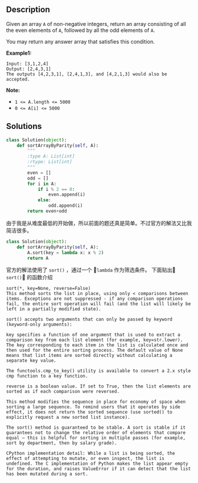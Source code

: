 ## Description

Given an array ``A`` of non-negative integers, return an array consisting of all the even elements of ``A``, followed by all the odd elements of ``A``.

You may return any answer array that satisfies this condition.

**Example1:**

```
Input: [3,1,2,4]
Output: [2,4,3,1]
The outputs [4,2,3,1], [2,4,1,3], and [4,2,1,3] would also be accepted.
```

**Note:**

- ``1 <= A.length <= 5000``
- ``0 <= A[i] <= 5000``

## Solutions
```python
class Solution(object):
    def sortArrayByParity(self, A):
        """
        :type A: List[int]
        :rtype: List[int]
        """
        even = []
        odd = []
        for i in A:
            if i % 2 == 0:
                even.append(i)
            else:
                odd.append(i)
        return even+odd
```
由于我是从难度最低的开始做，所以前面的题还真是简单。不过官方的解法又比我简洁很多。

```python
class Solution(object):
    def sortArrayByParity(self, A):
        A.sort(key = lambda x: x % 2)
        return A
```
官方的解法使用了 ``sort()`` ，通过一个 ``lambda`` 作为筛选条件。
下面贴出 ``sort()`` 的函数介绍
```
sort(*, key=None, reverse=False)
This method sorts the list in place, using only < comparisons between items. Exceptions are not suppressed - if any comparison operations fail, the entire sort operation will fail (and the list will likely be left in a partially modified state).  

sort() accepts two arguments that can only be passed by keyword (keyword-only arguments):

key specifies a function of one argument that is used to extract a comparison key from each list element (for example, key=str.lower). The key corresponding to each item in the list is calculated once and then used for the entire sorting process. The default value of None means that list items are sorted directly without calculating a separate key value.

The functools.cmp_to_key() utility is available to convert a 2.x style cmp function to a key function.

reverse is a boolean value. If set to True, then the list elements are sorted as if each comparison were reversed.

This method modifies the sequence in place for economy of space when sorting a large sequence. To remind users that it operates by side effect, it does not return the sorted sequence (use sorted() to explicitly request a new sorted list instance).

The sort() method is guaranteed to be stable. A sort is stable if it guarantees not to change the relative order of elements that compare equal — this is helpful for sorting in multiple passes (for example, sort by department, then by salary grade).

CPython implementation detail: While a list is being sorted, the effect of attempting to mutate, or even inspect, the list is undefined. The C implementation of Python makes the list appear empty for the duration, and raises ValueError if it can detect that the list has been mutated during a sort.
```

